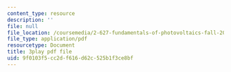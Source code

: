 ```yaml
---
content_type: resource
description: ''
file: null
file_location: /coursemedia/2-627-fundamentals-of-photovoltaics-fall-2013/9f0103f5cc2df616d62c525b1f3ce8bf_k12GMjtN8aA.pdf
file_type: application/pdf
resourcetype: Document
title: 3play pdf file
uid: 9f0103f5-cc2d-f616-d62c-525b1f3ce8bf
---
```

